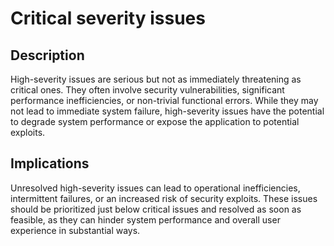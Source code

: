# Critical severity issues

## Description

High-severity issues are serious but not as immediately threatening as critical ones. They often involve security
vulnerabilities, significant performance inefficiencies, or non-trivial functional errors. While they may not lead to
immediate system failure, high-severity issues have the potential to degrade system performance or expose the
application to potential exploits.

## Implications

Unresolved high-severity issues can lead to operational inefficiencies, intermittent failures, or an increased risk of
security exploits. These issues should be prioritized just below critical issues and resolved as soon as feasible, as
they can hinder system performance and overall user experience in substantial ways.
